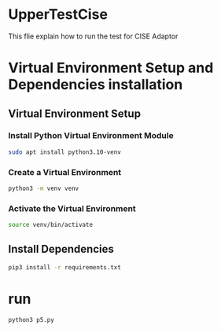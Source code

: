 # UpperTestCise
This flie explain how to run the test for CISE Adaptor

# Virtual Environment Setup and Dependencies installation

## Virtual Environment Setup

### Install Python Virtual Environment Module
```bash
sudo apt install python3.10-venv
```
### Create a Virtual Environment
```bash
python3 -m venv venv
```
### Activate the Virtual Environment
```bash
source venv/bin/activate
```
## Install Dependencies
```bash
pip3 install -r requirements.txt
```

# run
```bash
python3 p5.py
```